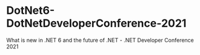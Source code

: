 # DotNet6-DotNetDeveloperConference-2021
What is new in .NET 6 and the future of .NET - .NET Developer Conference 2021
